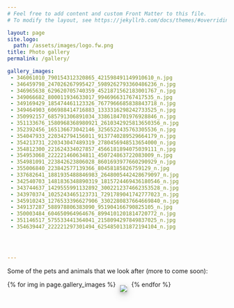 ```yaml
---
# Feel free to add content and custom Front Matter to this file.
# To modify the layout, see https://jekyllrb.com/docs/themes/#overriding-theme-defaults

layout: page
site.logo:
  path: /assets/images/logo.fw.png
title: Photo gallery
permalink: /gallery/

gallery_images:
 - 346061010_790154312320865_421598491149910610_n.jpg
 - 346459798_247026267995427_5989262793360486236_n.jpg
 - 346965638_629620705740359_4521871562183001767_n.jpg
 - 349066682_800011934633017_994696631767417535_n.jpg
 - 349169429_185474461123326_7677966685838843718_n.jpg
 - 349464903_606988414716883_1333316298242733525_n.jpg
 - 350992157_685791306891034_3386184701976928846_n.jpg
 - 351133676_1580968368980921_2610342925813650356_n.jpg
 - 352392456_165136673042146_3256522435763305536_n.jpg
 - 354047933_220342794156011_9137740289529664179_n.jpg
 - 354213731_220343047489319_2780456948513654000_n.jpg
 - 354812300_221624334027857_4566181894075039111_n.jpg
 - 354953068_222221460634811_450724863722083009_n.jpg
 - 354981091_223842623806028_8601693977660290929_n.jpg
 - 355006840_223842577139366_80458185826759129_n.jpg
 - 337682641_1881935488846983_2648005442428679097_n.jpg
 - 342540703_1481836348890319_1815724469436180546_n.jpg
 - 343744637_1429555991132892_3002212374662353528_n.jpg
 - 343970374_1025243465123731_7291789041742777023_n.jpg
 - 345910243_1276533396627906_3302280837664669840_n.jpg
 - 349137287_588978806383090_951904166790825105_n.jpg
 - 350003484_604650964964676_8994101201814720772_n.jpg
 - 351146517_575533441364041_2158094297849837025_n.jpg
 - 354639447_222221297301494_6254850131872194104_n.jpg




---
```

Some of the pets and animals that we look after (more to come soon):
  <div style="display:flex; flex-wrap: wrap;">
  {% for img in page.gallery_images %}
    <div style="padding:10px;">
      <a href="/assets/images/gallery/{{ img }}">
          <img src="/assets/images/gallery/tn/tn_{{ img }}" style="box-shadow: 0 4px 8px 0 rgba(0, 0, 0, 0.2), 0 6px 20px 0 rgba(0, 0, 0, 0.19);"/>
      </a>
    </div>
  {% endfor %}
  </div>

<script type="text/javascript" src="/assets/js/lightbox.js"></script>
<link rel="stylesheet" href="/assets/css/lightbox.css">
